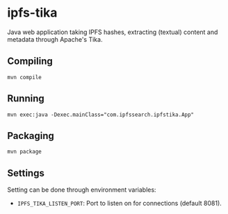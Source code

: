 # ipfs-tika
Java web application taking IPFS hashes, extracting (textual) content and metadata through Apache's Tika.

## Compiling
`mvn compile`

## Running
`mvn exec:java -Dexec.mainClass="com.ipfssearch.ipfstika.App"`

## Packaging
`mvn package`

## Settings
Setting can be done through environment variables:

* `IPFS_TIKA_LISTEN_PORT`: Port to listen on for connections (default 8081).
